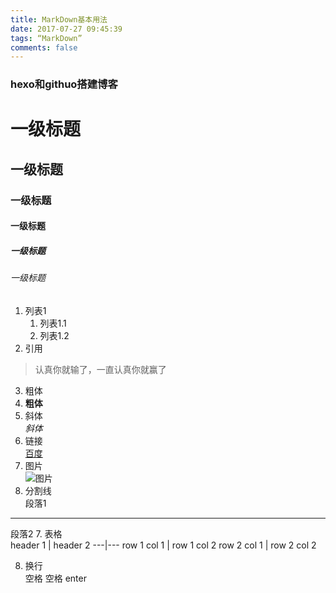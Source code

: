 ```yaml
---
title: MarkDown基本用法
date: 2017-07-27 09:45:39
tags: “MarkDown”
comments: false
---
```

### hexo和githuo搭建博客

# 一级标题
## 一级标题
### 一级标题
#### 一级标题
##### 一级标题
###### 一级标题

1. 列表1
    1. 列表1.1
    2. 列表1.2
2. 引用
> 认真你就输了，一直认真你就赢了
3. 粗体  
4. **粗体**
4. 斜体  
*斜体*
5. 链接  
[百度](www.baidu.com)
5. 图片  
![图片](http://note.youdao.com/favicon.ico)
6. 分割线  
段落1
***
段落2
7. 表格  
header 1 | header 2
---|---
row 1 col 1 | row 1 col 2
row 2 col 1 | row 2 col 2

8. 换行  
空格 空格 enter

